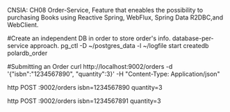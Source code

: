 CNSIA: CH08 Order-Service, Feature that eneables the possibility to purchasing Books using Reactive Spring, WebFlux, Spring Data R2DBC,and WebClient.

#Create an independent DB in order to store order's info. database-per-service approach.
pg_ctl -D ~/postgres_data -l ~/logfile start
createdb polardb_order

#Submitting an Order
curl http://localhost:9002/orders -d '{"isbn":"1234567890", "quantity":3}' -H "Content-Type: Application/json"

http POST :9002/orders isbn=1234567890 quantity=3

http POST :9002/orders isbn=1234567891 quantity=3

